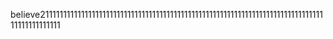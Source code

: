 believe211111111111111111111111111111111111111111111111111111111111111111111111111111111111111111111
